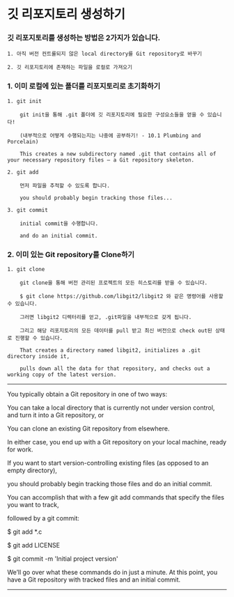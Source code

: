 
# 깃 리포지토리 생성하기

### 깃 리포지토리를 생성하는 방법은 2가지가 있습니다.

    1. 아직 버전 컨트롤되지 않은 local directory를 Git repository로 바꾸기
    
    2. 깃 리포지토리에 존재하는 파일을 로컬로 가져오기
    
### 1. 이미 로컬에 있는 폴더를 리포지토리로 초기화하기

    1. git init
        
        git init을 통해 .git 폴더에 깃 리포지토리에 필요한 구성요소들을 얻을 수 있습니다! 
        
        (내부적으로 어떻게 수행되는지는 나중에 공부하기! - 10.1 Plumbing and Porcelain)
        
        This creates a new subdirectory named .git that contains all of your necessary repository files — a Git repository skeleton. 
        
    2. git add
    
        먼저 파일을 추적할 수 있도록 합니다.
        
        you should probably begin tracking those files...
        
    3. git commit
    
        initial commit을 수행합니다.
        
        and do an initial commit.
        
### 2. 이미 있는 Git repository를 Clone하기

    1. git clone
    
        git clone을 통해 버전 관리된 프로젝트의 모든 히스토리를 받을 수 있습니다.
        
        $ git clone https://github.com/libgit2/libgit2 와 같은 명령어를 사용할 수 있습니다.
        
        그러면 libgit2 디렉터리를 얻고, .git파일을 내부적으로 갖게 됩니다.
        
        그리고 해당 리포지토리의 모든 데이터를 pull 받고 최신 버전으로 check out된 상태로 진행할 수 있습니다.
        
        That creates a directory named libgit2, initializes a .git directory inside it, 
        
        pulls down all the data for that repository, and checks out a working copy of the latest version. 
-----------
    
You typically obtain a Git repository in one of two ways:

You can take a local directory that is currently not under version control, and turn it into a Git repository, or

You can clone an existing Git repository from elsewhere.

In either case, you end up with a Git repository on your local machine, ready for work.

If you want to start version-controlling existing files (as opposed to an empty directory), 

you should probably begin tracking those files and do an initial commit. 

You can accomplish that with a few git add commands that specify the files you want to track, 

followed by a git commit:

$ git add *.c

$ git add LICENSE

$ git commit -m 'Initial project version'

We’ll go over what these commands do in just a minute. At this point, you have a Git repository with tracked files and an initial commit.


-------------
